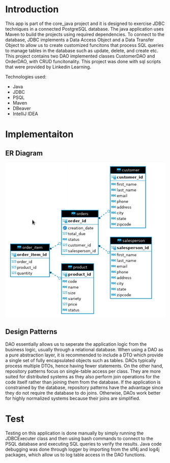 # Introduction
This app is part of the core_java project and it is designed to exercise JDBC techniques in a connected PostgreSQL database. The java application uses Maven to build the projects using required dependencies. To connect to the database, JDBC implements a Data Access Object and a Data Transfer Object to allow us to create customized funcitons that process SQL queries to manage tables in the database such as update, delete, and create etc. This project contains two DAO implemented classes CustomerDAO and OrderDAO, with CRUD funcitonality. This project was done with sql scripts that were provided by Linkedin Learning.

Technologies used:
- Java
- JDBC
- PSQL
- Maven
- DBeaver
- IntelliJ IDEA

# Implementaiton
## ER Diagram
![image](https://github.com/jarviscanada/jarvis_data_eng_MahmoudAlsous/blob/develop/core_java/jdbc/assets/JDBC%20ER%20Diagram.png)

## Design Patterns
DAO essentially allows us to seperate the application logic from the business logic, usually through a relational database. When using a DAO as a pure abstraction layer, it is recommended to include a DTO which provide a single set of fully encapsulated objects such as tables. DAOs typically process multiple DTOs, hence having fewer statements. On the other hand, repository patterns focus on single-table access per class. They are more suited for distributed systems as they also perform join operations for the code itself rather than joining them from the database. If the application is constrained by the database, repository patterns have the advantage since they do not require the database to do joins. Otherwise, DAOs work better for highly normalized systems because their joins are simplified.

# Test
Testing on this application is done manually by simply running the JDBCExecuter class and then using bash commands to connect to the PSQL database and executing SQL queries to verify the results. Java code debugging was done through logger by importing from the slf4j and log4j packages, which allow us to log table access in the DAO functions.
